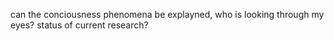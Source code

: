 can the conciousness phenomena be explayned, who is looking through my eyes? status of current research?
